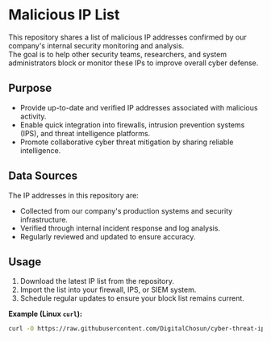 # Malicious IP List

This repository shares a list of malicious IP addresses confirmed by our company's internal security monitoring and analysis.  
The goal is to help other security teams, researchers, and system administrators block or monitor these IPs to improve overall cyber defense.

## Purpose

- Provide up-to-date and verified IP addresses associated with malicious activity.
- Enable quick integration into firewalls, intrusion prevention systems (IPS), and threat intelligence platforms.
- Promote collaborative cyber threat mitigation by sharing reliable intelligence.

## Data Sources

The IP addresses in this repository are:
- Collected from our company's production systems and security infrastructure.
- Verified through internal incident response and log analysis.
- Regularly reviewed and updated to ensure accuracy.

## Usage

1. Download the latest IP list from the repository.
2. Import the list into your firewall, IPS, or SIEM system.
3. Schedule regular updates to ensure your block list remains current.

**Example (Linux `curl`):**
```bash
curl -O https://raw.githubusercontent.com/DigitalChosun/cyber-threat-ips/refs/heads/main/malicious_ips.txt
